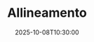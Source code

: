 ---
type: lecture
date: 2025-10-08T10:30:00
title: Allineamento
lecture_type: Lezione
thumbnail: /static_files/presentations/lec.jpg
links:
- url: static_files/lectures/algoritmica/6.pdf
  name: slides
- url: static_files/lectures/algoritmica/edit_distance.ipynb
  name: notebook
hide_from_announcments: true
---
